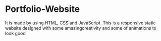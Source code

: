 # Portfolio-Website

It is made by using HTML, CSS and JavaScript. This is a responsive static website designed with some amazingcreativity and some of animations to look good
